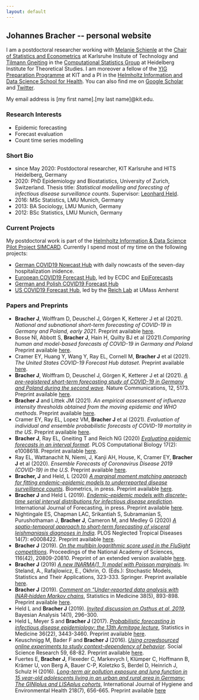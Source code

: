 ```yaml
---
layout: default
---
```


## Johannes Bracher -- personal website

I am a postdoctoral researcher working with [Melanie Schienle](https://statistik.econ.kit.edu/mitarbeiter_2068.php) at the [Chair of Statistics and Econometrics](https://statistik.econ.kit.edu/english/index.php) at Karlsruhe Insitute of Technology and [Tilmann Gneiting](https://www.h-its.org/2018/01/08/tilmann-gneiting/) in the [Computational Statistics Group](https://www.h-its.org/research/cst/) at Heidelberg Institute for Theoretical Studies. I am moreover a fellow of the [YIG Preparation Programme](https://www.kit.edu/karriere/24606.php) at KIT and a PI in the [Helmholtz Information and Data Science School for Health](https://www.hidss4health.de/). You can also find me on [Google Scholar](https://scholar.google.ch/citations?user=8FyFTxkAAAAJ&hl=de&oi=ao) and [Twitter](https://twitter.com/johannesbracher).

My email address is [my first name].[my last name]@kit.edu.

### Research Interests

* Epidemic forecasting
* Forecast evaluation
* Count time series modelling


### Short Bio

* since May 2020: Postdoctoral researcher, KIT Karlsruhe and HITS Heidelberg, Germany
* 2020: PhD Epidemiology and Biostatistics, University of Zurich, Switzerland. Thesis title: *Statistical modelling and forecsting of infectious disease surveillance counts*. Supervisor: [Leonhard Held](https://www.ebpi.uzh.ch/en/aboutus/departments/biostatistics/teambiostats/held.html).
* 2016: MSc Statistics, LMU Munich, Germany
* 2013: BA Sociology, LMU Munich, Germany
* 2012: BSc Statistics, LMU Munich, Germany


### Current Projects

My postdoctoral work is part of the [Helmholtz Information & Data Science Pilot Project SIMCARD](https://www.helmholtz.de/en/research/information-data-science/information-data-science-pilot-projects/pilot-projects-2/). Currently I spend most of my time on the following projects:

* [German COVID19 Nowcast Hub](https://covid19nowcasthub.de/) with daily nowcasts of the seven-day hospitalization inidence.
* [European COVID19 Forecast Hub](https://covid19forecasthub.eu/), led by ECDC and [EpiForecasts](https://epiforecasts.io/)
* [German and Polish COVID19 Forecast Hub](https://github.com/KITmetricslab/covid19-forecast-hub-de)
* [US COVID19 Forecast Hub](https://covid19forecasthub.org/), led by the [Reich Lab](https://reichlab.io/) at UMass Amherst


### Papers and Preprints

* **Bracher J**, Wolffram D, Deuschel J, Görgen K, Ketterer J et al (2021). *National and subnational short-term forecasting of COVID-19 in Germany and Poland, early 2021*. Preprint available [here](https://www.medrxiv.org/content/10.1101/2021.11.05.21265810v1).
* Bosse NI, Abbott S, **Bracher J**, Hain H, Quilty BJ et al (2021).*Comparing human and model-based forecasts of COVID-19 in Germany and Poland* Preprint available [here](https://www.medrxiv.org/content/10.1101/2021.12.01.21266598v1).
* Cramer EY, Huang Y, Wang Y, Ray EL, Cornell M, **Bracher J** et al (2021).  *The United States COVID-19 Forecast Hub dataset*. Preprint available [here](https://www.medrxiv.org/content/10.1101/2021.11.04.21265886v1).
* **Bracher J**, Wolffram D, Deuschel J, Görgen K, Ketterer J et al (2021). [*A pre-registered short-term forecasting study of COVID-19 in Germany and Poland during the second wave*](https://www.nature.com/articles/s41467-021-25207-0). Nature Communications, 12, 5173. Preprint available [here](https://www.medrxiv.org/content/10.1101/2020.12.24.20248826v2).
* **Bracher J** and Littek JM (2021). *An empirical assessment of influenza intensity thresholds obtained from the moving epidemic and WHO methods*. Preprint available [here](https://www.medrxiv.org/content/10.1101/2021.06.22.21259305v1).
* Cramer EY, Ray EL, Lopez VM, **Bracher J** et al (2021).  *Evaluation of individual and ensemble probabilistic forecasts of COVID-19 mortality in the US*. Preprint available [here](https://www.medrxiv.org/content/10.1101/2021.02.03.21250974v1).
* **Bracher J**, Ray EL, Gneiting T and Reich NG (2020) [*Evaluating epidemic forecasts in an interval format*](https://journals.plos.org/ploscompbiol/article?id=10.1371/journal.pcbi.1008618). PLOS Computational Biology 17(2): e1008618. Preprint available [here](https://arxiv.org/abs/2005.12881).
* Ray EL, Wattanachit N, Niemi, J, Kanji AH, House, K, Cramer EY, **Bracher J** et al (2020). *Ensemble Forecasts of Coronavirus Disease 2019 (COVID-19) in the U.S.* Preprint available [here](https://www.medrxiv.org/content/10.1101/2020.08.19.20177493v1).
* **Bracher, J** and Held, L (2020) [*A marginal moment matching approach for fitting endemic-epidemic models to underreported disease surveillance counts*](https://onlinelibrary.wiley.com/doi/10.1111/biom.13371). Biometrics, in press. Preprint available [here](https://arxiv.org/abs/2003.05885).
* **Bracher J** and Held L (2019). [*Endemic-epidemic models with discrete-time serial interval distributions for infectious disease prediction*](https://doi.org/10.1016/j.ijforecast.2020.07.002). International Journal of Forecasting, in press. Preprint available [here](https://arxiv.org/abs/1901.03090).
* Nightingale ES, Chapman LAC, Srikantiah S, Subramanian S, Purushothaman J, **Bracher J**, Cameron M, and Medley G (2020) [*A spatio-temporal approach to short-term forecasting of visceral leishmaniasis diagnoses in India*](https://doi.org/10.1371/journal.pntd.0008422). PLOS Neglected Tropical Diseases 14(7): e0008422. Preprint available [here](https://www.medrxiv.org/content/10.1101/19009258v2).
* **Bracher J** (2019). [*On the multibin logarithmic score used in the FluSight competitions*](https://doi.org/10.1073/pnas.1912147116). Proceedings of the National Academy of Sciences, 116(42), 20809-20810. Preprint of an extended version available [here](https://arxiv.org/abs/1910.07084).
* **Bracher J** (2019) [*A new INARMA(1, 1) model with Poisson marginals*](https://link.springer.com/chapter/10.1007/978-3-030-28665-1_24). In: Steland, A., Rafajlowicz, E., Okhrin, O. (Eds.): Stochastic Models, Statistics and Their Applications, 323-333. Springer. Preprint available [here](https://arxiv.org/abs/1910.07244).
* **Bracher J** (2019). [*Comment on “Under‐reported data analysis with INAR‐hidden Markov chains*](https://onlinelibrary.wiley.com/doi/full/10.1002/sim.8032), Statistics in Medicine 38(5), 893-898. Preprint available [here](https://arxiv.org/abs/1812.06688).
* Held L and **Bracher J** (2019). [*Invited discussion on Osthus et al, 2019*](https://projecteuclid.org/euclid.ba/1533866670), Bayesian Analysis 14(1), 296–300.
* Held L, Meyer S and **Bracher J** (2017). [*Probabilistic forecasting in infectious disease epidemiology: the 13th Armitage lecture*](http://onlinelibrary.wiley.com/doi/10.1002/sim.7363), Statistics in Medicine 36(22), 3443-3460. Preprint available [here](https://www.biorxiv.org/content/10.1101/104000v1.abstract).
* Keuschnigg M, Bader F and **Bracher J** (2016). [*Using crowdsourced online experiments to study context-dependency of behavior*](http://www.sciencedirect.com/science/article/pii/S0049089X16301818). Social Science Research 59, 68-82. Preprint available [here](https://liu.diva-portal.org/smash/get/diva2:1089302/FULLTEXT02.pdf).
* Fuertes E, **Bracher J**, Flexeder C, Markevych I, Kl&uuml;mper C, Hoffmann B, Krämer U, von Berg A, Bauer C-P, Koletzko S, Berdel D, Heinrich J, Schulz H (2016). [*Long-term air pollution exposure and lung function in 15 year-old adolescents living in an urban and rural area in Germany: The GINIplus and LISAplus cohorts*](http://www.sciencedirect.com/science/article/pii/S1438463915000991), International Journal of Hygiene and Environmental Health 218(7), 656-665. Preprint available [here](https://spiral.imperial.ac.uk/handle/10044/1/60001)

<!---
### Recent talks

* *Assembling, comparing and combining COVID-19 forecasts.* M2C Seminar Series, Frankfurt Institute of Advanced Studies (FIAS), 28 Oct 2020.
* *Evaluating probabilistic COVID19 forecasts under partial missingness: A pairwise comparison approach.* MIDAS COVID-19 Modeling Collaboration Call, 27 Oct 2020. Slides available [here](https://covid19forecasthub.org/talks/2020-10-27-Bracher_Pairwise_Comparisons.pdf).
* *Assembling, comparing and combining COVID-19 forecasts.* KI at KIT Online Lecture Series, Karlsruhe Institute of Technology, 28 Oct 2020.
* *Assembling, comparing and combining COVID-19 forecasts.* HITS Scientific Seminar, Heidelberg Institute for Theoretical Studies, 28 Sep 2020.
-->
